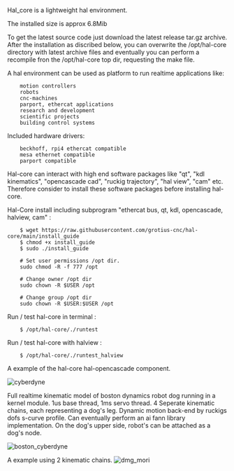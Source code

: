 Hal_core is a lightweight hal environment.

The installed size is approx 6.8Mib

To get the latest source code just download the latest release tar.gz archive.
After the installation as discribed below, you can overwrite the /opt/hal-core directory with latest archive files and eventually you
can perform a recompile fron the /opt/hal-core top dir, requesting the make file.

A hal environment can be used as platform to run realtime applications like:

		motion controllers 
		robots
		cnc-machines 
		parport, ethercat applications
		research and development 
		scientific projects
		building control systems
		
Included hardware drivers:	

		beckhoff, rpi4 ethercat compatible
		mesa ethernet compatible
		parport compatible
	   
Hal-core can interact with high end software packages like "qt", "kdl kinematics", "opencascade cad", "ruckig trajectory", "hal view", "cam" etc.
Therefore consider to install these software packages before installing hal-core. 

Hal-Core install including subprogram "ethercat bus, qt, kdl, opencascade, halview, cam" :

		$ wget https://raw.githubusercontent.com/grotius-cnc/hal-core/main/install_guide
		$ chmod +x install_guide
		$ sudo ./install_guide
		
		# Set user permissions /opt dir.
		sudo chmod -R -f 777 /opt

		# Change owner /opt dir
		sudo chown -R $USER /opt

		# Change group /opt dir
		sudo chown -R $USER:$USER /opt
	
Run / test hal-core in terminal :

		$ /opt/hal-core/./runtest

Run / test hal-core with halview :

		$ /opt/hal-core/./runtest_halview
		
A example of the hal-core hal-opencascade component.

![cyberdyne](https://user-images.githubusercontent.com/44880102/140981140-ab475f91-21ff-497b-9f54-ab2f5540c380.jpg)

Full realtime kinematic model of boston dynamics robot dog running in a kernel module.
1us base thread, 1ms servo thread.
4 Seperate kinematic chains, each representing a dog's leg.
Dynamic motion back-end by ruckigs dofs s-curve profile.
Can eventually perform an ai fann library implementation.
On the dog's upper side, robot's can be attached as a dog's node. 

![boston_cyberdyne](https://user-images.githubusercontent.com/44880102/141102184-1dfd6f2e-4bbb-4cf5-b5ba-cbbbbd562764.jpg)

A example using 2 kinematic chains.
![dmg_mori](https://user-images.githubusercontent.com/44880102/141663797-adc62715-a67b-4ea4-9eab-4b341c7ae6fe.jpg)
